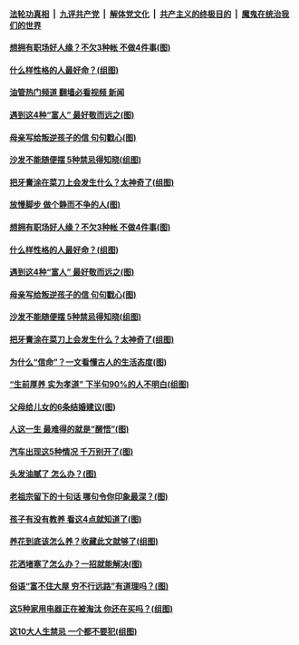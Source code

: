 ####  [法轮功真相](../../../../basic/blob/master/README.md?t=11182002) &nbsp;|&nbsp; [九评共产党](../../../../9ping.md/blob/master/README.md?t=11182002) &nbsp;|&nbsp; [解体党文化](../../../../jtdwh.md/blob/master/README.md?t=11182002)  &nbsp;|&nbsp; [共产主义的终极目的](../../../../gczydzjmd.md/blob/master/README.md?t=11182002) &nbsp;|&nbsp; [魔鬼在统治我们的世界](../../../../mgztzwmdsj.md/blob/master/README.md?t=11182002) 

#### [想拥有职场好人缘？不欠3种帐 不做4件事(图)](../pages/p8/1021913.md?t=11182002) 

#### [什么样性格的人最好命？(组图)](../pages/p8/1021903.md?t=11182002) 

#### [油管热门频道 翻墙必看视频 新闻](http://129.146.143.75:81/youtube.html?11182002)

#### [遇到这4种“富人” 最好敬而远之(图)](../pages/p8/1021866.md?t=11182002) 

#### [母亲写给叛逆孩子的信 句句戳心(图)](../pages/p8/1021852.md?t=11182002) 

#### [沙发不能随便摆 5种禁忌得知晓(组图)](../pages/p8/1021208.md?t=11182002) 

#### [把牙膏涂在菜刀上会发生什么？太神奇了(组图)](../pages/p8/1021784.md?t=11182002) 

#### [放慢脚步 做个静而不争的人(图)](../pages/p8/1021978.md?t=11182002) 

#### [想拥有职场好人缘？不欠3种帐 不做4件事(图)](../pages/p8/1021913.md?t=11182002) 

#### [什么样性格的人最好命？(组图)](../pages/p8/1021903.md?t=11182002) 

#### [遇到这4种“富人” 最好敬而远之(图)](../pages/p8/1021866.md?t=11182002) 

#### [母亲写给叛逆孩子的信 句句戳心(图)](../pages/p8/1021852.md?t=11182002) 

#### [沙发不能随便摆 5种禁忌得知晓(组图)](../pages/p8/1021208.md?t=11182002) 

#### [把牙膏涂在菜刀上会发生什么？太神奇了(组图)](../pages/p8/1021784.md?t=11182002) 

#### [为什么“信命”？一文看懂古人的生活态度(图)](../pages/p8/1021779.md?t=11182002) 

#### [“生前厚养 实为孝道” 下半句90%的人不明白(组图)](../pages/p8/1021206.md?t=11182002) 

#### [父母给儿女的6条结婚建议(图)](../pages/p8/1021727.md?t=11182002) 

#### [人这一生 最难得的就是“醒悟”(图)](../pages/p8/1021726.md?t=11182002) 

#### [汽车出现这5种情况 千万别开了(图)](../pages/p8/1021679.md?t=11182002) 

#### [头发油腻了 怎么办？(图)](../pages/p8/1021596.md?t=11182002) 

#### [老祖宗留下的十句话 哪句令你印象最深？(图)](../pages/p8/1021629.md?t=11182002) 

#### [孩子有没有教养 看这4点就知道了(图)](../pages/p8/1021598.md?t=11182002) 

#### [养花到底该怎么养？收藏此文就够了(组图)](../pages/p8/1021590.md?t=11182002) 

#### [花洒堵塞了怎么办？一招就能解决(图)](../pages/p8/1021551.md?t=11182002) 

#### [俗语“富不住大屋 穷不行远路”有道理吗？(图)](../pages/p8/1021539.md?t=11182002) 

#### [这5种家用电器正在被淘汰 你还在买吗？(组图)](../pages/p8/1021510.md?t=11182002) 

#### [这10大人生禁忌 一个都不要犯(组图)](../pages/p8/1021361.md?t=11182002) 

<img src='http://gfw-breaker.win/goodnews/indexes/p8.md' width='0px' height='0px'/>
